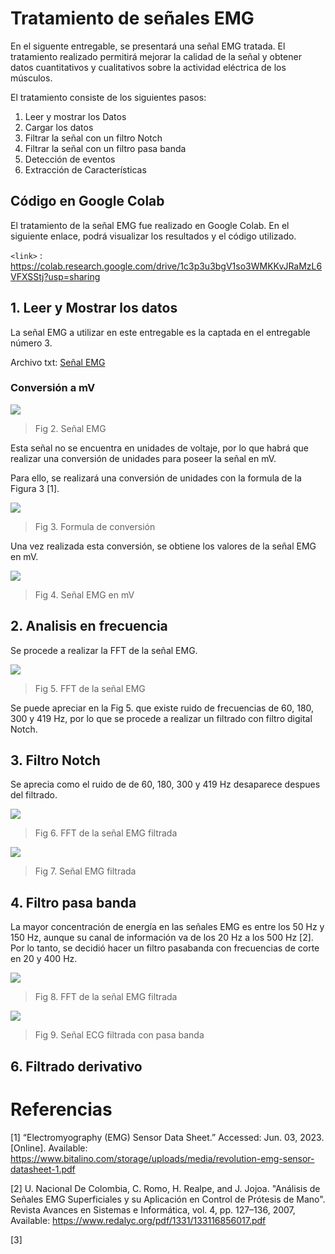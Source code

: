 # Tratamiento de señales EMG

En el siguente entregable, se presentará una señal EMG tratada. El tratamiento realizado permitirá mejorar la calidad de la señal y obtener datos cuantitativos y cualitativos sobre la actividad eléctrica de los músculos.

El tratamiento consiste de los siguientes pasos:
1. Leer y mostrar los Datos
2. Cargar los datos
3. Filtrar la señal con un filtro Notch
4. Filtrar la señal con un filtro pasa banda
5. Detección de eventos
6. Extracción de Características

## Código en Google Colab
El tratamiento de la señal EMG fue realizado en Google Colab. En el siguiente enlace, podrá visualizar los resultados y el código utilizado.

`<link>` : https://colab.research.google.com/drive/1c3p3u3bgV1so3WMKKvJRaMzL6VFXSStj?usp=sharing 


## 1. Leer y Mostrar los datos
La señal EMG a utilizar en este entregable es la captada en el entregable número 3.

Archivo txt: [Señal EMG](https://github.com/RosauraAstete/Equipo9.github.io/blob/main/ISB/Laboratorios/9.%20Tratamiento%20de%20la%20se%C3%B1al%20EMG/Archivos/Se%C3%B1alEMG.txt)

### Conversión a mV

![](https://hackmd.io/_uploads/ryM0iWuLn.jpg)
> Fig 2.  Señal EMG

Esta señal no se encuentra en unidades de voltaje, por lo que habrá que realizar una conversión de unidades para poseer la señal en mV.

Para ello, se realizará una conversión de unidades con la formula de la Figura 3 [1].

![](https://hackmd.io/_uploads/HkTicWuL2.png)
> Fig 3. Formula de conversión

Una vez realizada esta conversión, se obtiene los valores de la señal EMG en mV.

![](https://hackmd.io/_uploads/ryIQT-u82.jpg)
> Fig 4. Señal EMG en mV

## 2. Analisis en frecuencia
Se procede a realizar la FFT de la señal EMG.

![](https://hackmd.io/_uploads/rkgREMu8n.jpg)

> Fig 5. FFT de la señal EMG

Se puede apreciar en la Fig 5. que existe ruido de frecuencias de 60, 180, 300 y 419 Hz, por lo que se procede a realizar un filtrado con filtro digital Notch.

## 3. Filtro Notch

Se aprecia como el ruido de de 60, 180, 300 y 419 Hz desaparece despues del filtrado. 

![](https://hackmd.io/_uploads/SkG2VMO83.jpg)
> Fig 6. FFT de la señal EMG filtrada

![](https://hackmd.io/_uploads/rJMMHfu8n.jpg)
> Fig 7. Señal EMG filtrada

## 4. Filtro pasa banda
La mayor  concentración de energía en las señales EMG es entre los 50 Hz y 150 Hz, aunque su canal de información va de los 20 Hz a los 500 Hz [2]. Por lo tanto, se decidió hacer un filtro pasabanda con frecuencias de corte en 20 y 400 Hz. 

![](https://hackmd.io/_uploads/BJow8MdLh.jpg)
> Fig 8. FFT de la señal EMG filtrada

![](https://hackmd.io/_uploads/HJeLUzuIn.jpg)
> Fig 9. Señal ECG filtrada con pasa banda

## 6. Filtrado derivativo


# Referencias

[1] “Electromyography (EMG) Sensor Data Sheet.” Accessed: Jun. 03, 2023. [Online]. Available: https://www.bitalino.com/storage/uploads/media/revolution-emg-sensor-datasheet-1.pdf

[2] U. Nacional De Colombia, C. Romo, H. Realpe, and J. Jojoa. "Análisis de Señales EMG Superficiales y su 
Aplicación en Control de Prótesis de Mano". Revista Avances en Sistemas e Informática, vol. 4, pp. 127–136, 2007, Available: https://www.redalyc.org/pdf/1331/133116856017.pdf

[3]
